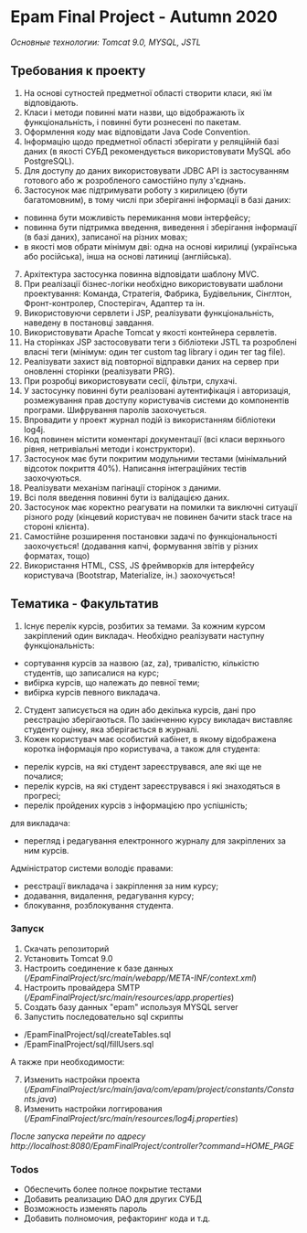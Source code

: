 # Epam Final Project - Autumn 2020

*Основные технологии: Tomcat 9.0, MYSQL, JSTL*

## Требования к проекту

1. На основі сутностей предметної області створити класи, які їм відповідають.  
2. Класи і методи повинні мати назви, що відображають їх функціональність, і повинні бути  рознесені по пакетам.  
3. Оформлення коду має відповідати Java Code Convention.  
4. Інформацію щодо предметної області зберігати у реляційній базі даних (в якості СУБД  рекомендується використовувати MySQL або PostgreSQL). 
5. Для доступу до даних використовувати JDBC API із застосуванням готового або ж  розробленого самостійно пулу з'єднань. 
6. Застосунок має підтримувати роботу з кирилицею (бути багатомовним), в тому числі при  зберіганні інформації в базі даних:  


- повинна бути можливість перемикання мови інтерфейсу;  
- повинна бути підтримка введення, виведення і зберігання інформації (в базі даних),  записаної на різних мовах;  
- в якості мов обрати мінімум дві: одна на основі кирилиці (українська або російська),  інша на основі латиниці (англійська).  


7. Архітектура застосунка повинна відповідати шаблону MVC. 
8. При реалізації бізнес-логіки необхідно використовувати шаблони проектування: Команда,  Стратегія, Фабрика, Будівельник, Сінглтон, Фронт-контролер, Спостерігач, Адаптер та ін. 
9. Використовуючи сервлети і JSP, реалізувати функціональність, наведену в постановці  завдання.  
10. Використовувати Apache Tomcat у якості контейнера сервлетів.  
11. На сторінках JSP застосовувати теги з бібліотеки JSTL та розроблені власні теги (мінімум: один  тег custom tag library і один тег tag file). 
12. Реалізувати захист від повторної відправки даних на сервер при оновленні сторінки (реалізувати PRG). 
13. При розробці використовувати сесії, фільтри, слухачі.
14. У застосунку повинні бути реалізовані аутентифікація і авторизація, розмежування прав  доступу користувачів системи до компонентів програми. Шифрування паролів заохочується. 
15. Впровадити у проект журнал подій із використанням бібліотеки log4j.  
16. Код повинен містити коментарі документації (всі класи верхнього рівня, нетривіальні методи  і конструктори). 
17. Застосунок має бути покритим модульними тестами (мінімальний відсоток покриття 40%).  Написання інтеграційних тестів заохочуються. 
18. Реалізувати механізм пагінації сторінок з даними. 
19. Всі поля введення повинні бути із валідацією даних. 
20. Застосунок має коректно реагувати на помилки та виключні ситуації різного роду (кінцевий  користувач не повинен бачити stack trace на стороні клієнта). 
21. Самостійне розширення постановки задачі по функціональності заохочується! (додавання  капчі, формування звітів у різних форматах, тощо) 
22. Використання HTML, CSS, JS фреймворків для інтерфейсу користувача (Bootstrap, Materialize,  ін.) заохочується! 

## Тематика - Факультатив
1. Існує перелік курсів, розбитих за темами. За кожним курсом закріплений один викладач. Необхідно реалізувати наступну функціональність:


- сортування курсів за назвою (az, za), тривалістю, кількістю студентів, що записалися на курс;
- вибірка курсів, що належать до певної теми;
- вибірка курсів певного викладача.


2. Студент записується на один або декілька курсів, дані про реєстрацію зберігаються. По закінченню курсу викладач виставляє студенту оцінку, яка зберігається в журналі.
3. Кожен користувач має особистий кабінет, в якому відображена коротка інформація про користувача, а також для студента:


- перелік курсів, на які студент зареєструвався, але які ще не почалися;
- перелік курсів, на які студент зареєструвався і які знаходяться в прогресі;
- перелік пройдених курсів з інформацією про успішність;


для викладача:


- перегляд і редагування електронного журналу для закріплених за ним курсів.


Адміністратор системи володіє правами:


- реєстрації викладача і закріплення за ним курсу;
- додавання, видалення, редагування курсу;
- блокування, розблокування студента.


### Запуск

1. Скачать репозиторий
2. Установить Tomcat 9.0
3. Настроить соединение к базе данных (*/EpamFinalProject/src/main/webapp/META-INF/context.xml*)
4. Настроить провайдера SMTP (*/EpamFinalProject/src/main/resources/app.properties*)
5. Создать базу данных "epam" используя MYSQL server
6. Запустить последовательно sql скрипты


  - /EpamFinalProject/sql/createTables.sql
  - /EpamFinalProject/sql/fillUsers.sql


А также при необходимости:

7. Изменить настройки проекта (*/EpamFinalProject/src/main/java/com/epam/project/constants/Constants.java*)
8. Изменить настройки логгирования (*/EpamFinalProject/src/main/resources/log4j.properties*)

*После запуска перейти по адресу http://localhost:8080/EpamFinalProject/controller?command=HOME_PAGE*

### Todos

 - Обеспечить более полное покрытие тестами
 - Добавить реализацию DAO для других СУБД
 - Возможность изменять пароль
 - Добавить полномочия, рефакторинг кода и т.д.

